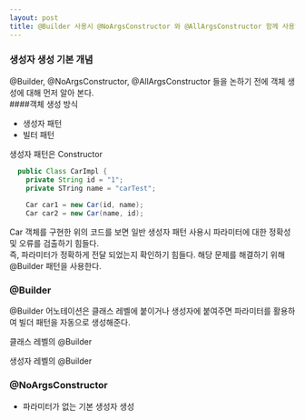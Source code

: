 ```yaml
---
layout: post
title: @Builder 사용시 @NoArgsConstructor 와 @AllArgsConstructor 함께 사용하는 이유
---
```

### 생성자 생성 기본 개념
@Builder, @NoArgsConstructor, @AllArgsConstructor 들을 논하기 전에 객체 생성에 대해 먼저 알아 본다.   
####객체 생성 방식
- 생성자 패턴
- 빌터 패턴

생성자 패턴은 Constructor
``` java
  public Class CarImpl {
    private String id = "1";
    private STring name = "carTest";
    
    Car car1 = new Car(id, name);
    Car car2 = new Car(name, id);
```
Car 객체를 구현한 위의 코드를 보면 일반 생성자 패턴 사용시 파라미터에 대한 정확성 및 오류를 검출하기 힘들다.   
즉, 파라미터가 정확하게 전달 되었는지 확인하기 힘들다. 해당 문제를 해결하기 위해 @Builder 패턴을 사용한다.

### @Builder
@Builder 어노테이션은 클래스 레벨에 붙이거나 생성자에 붙여주면 파라미터를 활용하여 빌더 패턴을 자동으로 생성해준다.   
   
클래스 레벨의 @Builder   
    
생성자 레벨의 @Builder

### @NoArgsConstructor
+ 파라미터가 없는 기본 생성자 생성

### 
